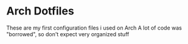 # Arch Dotfiles

These are my first configuration files i used on Arch
A lot of code was "borrowed", so don't expect very organized stuff
